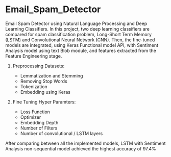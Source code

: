# Email_Spam_Detector
Email Spam Detector using Natural Language Processing and Deep Learning Classifiers.
In this project, two deep learning classifiers are compared for spam classification problem, Long-Short Term Memory (LSTM) and Convolutional Neural Network (CNN).
Then, the fine-tuned models are integrated, using Keras Functional model API, with Sentiment Analysis model using text Blob module, and features extracted from the Feature Engineering stage. 

1. Preprocessing Datasets:
    - Lemmatization and Stemming
    - Removing Stop Words
    - Tokenization
    - Embedding using Keras

2. Fine Tuning Hyper Paramters:
    - Loss Function
    - Optimizer
    - Embedding Depth
    - Number of Filters
    - Number of convolutional / LSTM layers

After comparing between all the implemented models, LSTM with Sentiment Analysis non-sequential model achieved the highest accuracy of 97.4%
